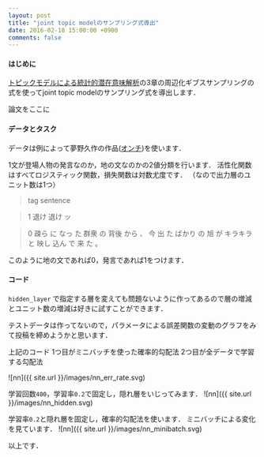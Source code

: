 ```yaml
---
layout: post
title: "joint topic modelのサンプリング式導出"
date: 2016-02-18 15:00:00 +0900
comments: false
---
```


#### はじめに

[トピックモデルによる統計的潜在意味解析](http://amzn.to/1Nbzlq3)の3章の周辺化ギブスサンプリングの式を使ってjoint topic modelのサンプリング式を導出します．

論文をここに


#### データとタスク

データは例によって夢野久作の作品([オンチ](http://www.aozora.gr.jp/cards/000096/files/2122_21847.html))を使います．

1文が登場人物の発言なのか，地の文なのかの2値分類を行います．
活性化関数はすべてロジスティック関数，損失関数は対数尤度です．
（なので出力層のユニット数は1つ）

> tag sentence

> 1 退け 退け ッ 

> 0 疎ら に なっ た 群衆 の 背後 から 、 今 出 た ばかり の 旭 が キラキラ と 映し 込ん で 来 た 。 

このように地の文であれば0，発言であれば1をつけます．

#### コード
`hidden_layer` で指定する層を変えても問題ないように作ってあるので層の増減とユニット数の増減は好きに試すことができます．

<script src="https://gist.github.com/nzw0301/363b803268c2ece127f2.js"></script>


テストデータは作ってないので，パラメータによる誤差関数の変動のグラフをみて投稿を締めようかと思います．

上記のコード
1つ目がミニバッチを使った確率的勾配法
2つ目が全データで学習する勾配法

![nn]({{ site.url }}/images/nn_err_rate.svg) 


学習回数`400`，学習率`0.2`で固定し，隠れ層をいじってみます．
![nn]({{ site.url }}/images/nn_hidden.svg) 

学習率`0.2`と隠れ層を固定し，確率的勾配法を使います．
ミニバッチによる変化を見ています．
![nn]({{ site.url }}/images/nn_minibatch.svg) 


以上です．
